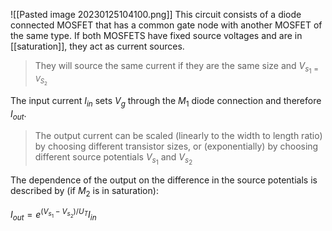 ![[Pasted image 20230125104100.png]]
This circuit consists of a diode connected MOSFET that has a common gate node with another MOSFET of the same type. If both MOSFETS have fixed source voltages and are in [[saturation]], they act as current sources.

>They will source the same current if they are the same size and $V_{s_{1}=V_{S_{2}}}$

The input current $I_{in}$ sets $V_{g}$ through the $M_{1}$ diode connection and therefore $I_{out}$.

>The output current can be scaled (linearly to the width to length ratio) by choosing different transistor sizes, or (exponentially) by choosing different source potentials $V_{s_{1}}$ and $V_{s_{2}}$


The dependence of the output on the difference in the source potentials is described by (if $M_{2}$ is in saturation):

$I_{out} = e^{(V_{s_{1}}-V_{s_{2}})/U_{T}}I_{in}$
